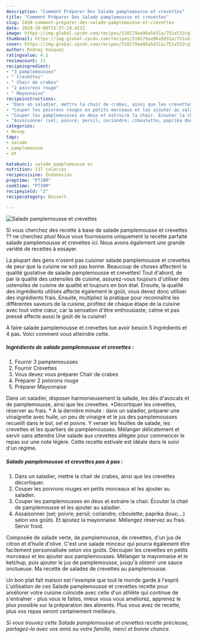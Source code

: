 ```yaml
---
description: "Comment Préparer Des Salade pamplemousse et crevettes"
title: "Comment Préparer Des Salade pamplemousse et crevettes"
slug: 2438-comment-preparer-des-salade-pamplemousse-et-crevettes
date: 2020-10-06T15:37:24.421Z
image: https://img-global.cpcdn.com/recipes/510179aa96a5d31a/751x532cq70/salade-pamplemousse-et-crevettes-photo-principale-de-la-recette.jpg
thumbnail: https://img-global.cpcdn.com/recipes/510179aa96a5d31a/751x532cq70/salade-pamplemousse-et-crevettes-photo-principale-de-la-recette.jpg
cover: https://img-global.cpcdn.com/recipes/510179aa96a5d31a/751x532cq70/salade-pamplemousse-et-crevettes-photo-principale-de-la-recette.jpg
author: Rodney Vasquez
ratingvalue: 4.1
reviewcount: 11
recipeingredient:
- "3 pamplemousses"
- " Crevettes"
- " Chair de crabes"
- "2 poivrons rouge"
- " Mayonnaise"
recipeinstructions:
- "Dans un saladier, mettre la chair de crabes, ainsi que les crevettes décortiquer."
- "Couper les poivrons rouges en petits morceaux et les ajouter au saladier."
- "Couper les pamplemousses en deux et extraire la chair. Écouter la chair de pamplemousse et les ajouter au saladier."
- "Assaisonner (sel; poivre; persil; coriandre; ciboulette; paprika doux;...) selon vos goûts. Et ajoutez la mayonnaise. Mélangez réservez au frais. Servir froid."
categories:
- Resep
tags:
- salade
- pamplemousse
- et

katakunci: salade pamplemousse et 
nutrition: 137 calories
recipecuisine: Indonesian
preptime: "PT18M"
cooktime: "PT39M"
recipeyield: "2"
recipecategory: Dessert

---
```



![Salade pamplemousse et crevettes](https://img-global.cpcdn.com/recipes/510179aa96a5d31a/751x532cq70/salade-pamplemousse-et-crevettes-photo-principale-de-la-recette.jpg)

Si vous cherchez des recette à base de salade pamplemousse et crevettes ?? ne cherchez plus! Nous vous fournissons uniquement la recette parfaite salade pamplemousse et crevettes ici. Nous avons également une grande variété de recettes à essayer.

La plupart des gens n'osent pas cuisiner salade pamplemousse et crevettes de peur que la cuisine ne soit pas bonne. Beaucoup de choses affectent la qualité gustative de salade pamplemousse et crevettes! Tout d'abord, de par la qualité des ustensiles de cuisine, assurez-vous toujours d'utiliser des ustensiles de cuisine de qualité et toujours en bon état. Ensuite, la qualité des ingrédients utilisés affecte également le goût, vous devez donc utiliser des ingrédients frais. Ensuite, multipliez la pratique pour reconnaître les différentes saveurs de la cuisine, profitez de chaque étape de la cuisine avec tout votre cœur, car la sensation d'être enthousiaste, calme et pas pressé affecte aussi le goût de la cuisine!

<!--inarticleads1-->

À faire salade pamplemousse et crevettes tue avoir besoin 5 Ingrédients et 4 pas. Voici comment vous atteindre cette.

##### Ingrédients de salade pamplemousse et crevettes :

1. Fournir 3 pamplemousses
1. Fournir  Crevettes
1. Vous devez vous préparer  Chair de crabes
1. Préparer 2 poivrons rouge
1. Préparer  Mayonnaise


Dans un saladier, disposer harmonieusement la salade, les dés d&#39;avocats et de pamplemousse, ainsi que les crevettes. *Décortiquer les crevettes, réserver au frais. * A la dernière minute : dans un saladier, préparer une vinaigrette avec huile, un peu de vinaigre et le jus des pamplemousses recueilli dans le bol, sel et poivre. Y verser les feuilles de salade, les crevettes et les quartiers de pamplemousses. Mélanger délicatement et servir sans attendre Une salade aux crevettes allégée pour commencer le repas sur une note légère. Cette recette estivale est idéale dans le suivi d&#39;un régime. 

<!--inarticleads2-->

##### Salade pamplemousse et crevettes pas à pas :

1. Dans un saladier, mettre la chair de crabes, ainsi que les crevettes décortiquer.
1. Couper les poivrons rouges en petits morceaux et les ajouter au saladier.
1. Couper les pamplemousses en deux et extraire la chair. Écouter la chair de pamplemousse et les ajouter au saladier.
1. Assaisonner (sel; poivre; persil; coriandre; ciboulette; paprika doux;...) selon vos goûts. Et ajoutez la mayonnaise. Mélangez réservez au frais. Servir froid.


Composée de salade verte, de pamplemousse, de crevettes, d&#39;un jus de citron et d&#39;huile d&#39;olive. C&#39;est une salade minceur qui pourra également être facilement personnalisée selon vos goûts. Découper les crevettes en petits morceaux et les ajouter aux pamplemousses. Mélanger la mayonnaise et le ketchup, puis ajouter le jus de pamplemousse, jusqu&#39;à obtenir une sauce onctueuse. Ma recette de salades de crevettes au pamplemousse. 

<!--inarticleads1-->

<p>
Un bon plat fait maison est l'exemple que tout le monde garde à l'esprit. L'utilisation de ces Salade pamplemousse et crevettes recette pour améliorer votre cuisine coïncide avec celle d'un athlète qui continue de s'entraîner - plus vous le faites, mieux vous vous améliorez, apprenez le plus possible sur la préparation des aliments. Plus vous avez de recette, plus vos repas seront certainement meilleurs.
</p>

<p>
<i>Si vous trouvez cette Salade pamplemousse et crevettes recette précieuse, partagez-la avec vos amis ou votre famille, merci et bonne chance.</i>
</p>
